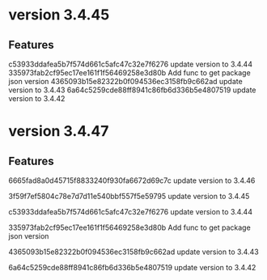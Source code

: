 # version 3.4.45
## Features
c53933ddafea5b7f574d661c5afc47c32e7f6276 update version to 3.4.44
335973fab2cf95ec17ee161f1f56469258e3d80b Add func to get package json version
4365093b15e82322b0f094536ec3158fb9c662ad update version to 3.4.43
6a64c5259cde88ff8941c86fb6d336b5e4807519 update version to 3.4.42


# version 3.4.47
## Features
6665fad8a0d45715f8833240f930fa6672d69c7c update version to 3.4.46

3f59f7ef5804c78e7d7d11e540bbf557f5e59795 update version to 3.4.45

c53933ddafea5b7f574d661c5afc47c32e7f6276 update version to 3.4.44

335973fab2cf95ec17ee161f1f56469258e3d80b Add func to get package json version

4365093b15e82322b0f094536ec3158fb9c662ad update version to 3.4.43

6a64c5259cde88ff8941c86fb6d336b5e4807519 update version to 3.4.42

